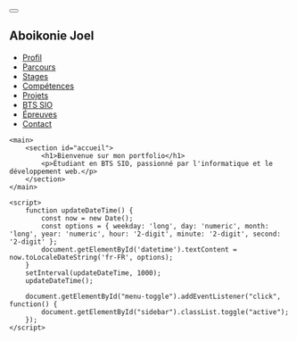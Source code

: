 <!DOCTYPE html>
<html lang="fr">
<head>
    <meta charset="UTF-8">
    <meta name="viewport" content="width=device-width, initial-scale=1.0">
    <title>Aboikonie Joel - Portfolio</title>
    <link rel="stylesheet" href="style.css">
    <script src="https://cdnjs.cloudflare.com/ajax/libs/font-awesome/6.4.2/js/all.min.js"></script>
    <script src="https://cdnjs.cloudflare.com/ajax/libs/gsap/3.12.2/gsap.min.js"></script>
</head>
<body>
    <button id="menu-toggle"><i class="fas fa-bars"></i></button>
    <div class="sidebar" id="sidebar">
        <div class="profile">
            <h2>Aboikonie Joel</h2>
            <p id="datetime"></p>
            <div class="social-icons">
                <a href="#"><i class="fab fa-github"></i></a>
                <a href="#"><i class="fab fa-linkedin"></i></a>
                <a href="#"><i class="fab fa-whatsapp"></i></a>
            </div>
        </div>
        <ul class="menu">
            <li><a href="profile.html"><i class="fas fa-user"></i> Profil</a></li>
            <li><a href="parcours.html"><i class="fas fa-graduation-cap"></i> Parcours</a></li>
            <li><a href="stages.html"><i class="fas fa-briefcase"></i> Stages</a></li>
            <li><a href="competences.html"><i class="fas fa-code"></i> Compétences</a></li>
            <li><a href="projets.html"><i class="fas fa-project-diagram"></i> Projets</a></li>
            <li><a href="bts.html"><i class="fas fa-laptop-code"></i> BTS SIO</a></li>
            <li><a href="epreuves.html"><i class="fas fa-file"></i> Épreuves</a></li>
            <li><a href="contact.html"><i class="fas fa-envelope"></i> Contact</a></li>
        </ul>
    </div>

    <main>
        <section id="accueil">
            <h1>Bienvenue sur mon portfolio</h1>
            <p>Étudiant en BTS SIO, passionné par l'informatique et le développement web.</p>
        </section>
    </main>

    <script>
        function updateDateTime() {
            const now = new Date();
            const options = { weekday: 'long', day: 'numeric', month: 'long', year: 'numeric', hour: '2-digit', minute: '2-digit', second: '2-digit' };
            document.getElementById('datetime').textContent = now.toLocaleDateString('fr-FR', options);
        }
        setInterval(updateDateTime, 1000);
        updateDateTime();

        document.getElementById("menu-toggle").addEventListener("click", function() {
            document.getElementById("sidebar").classList.toggle("active");
        });
    </script>
</body>
</html>
